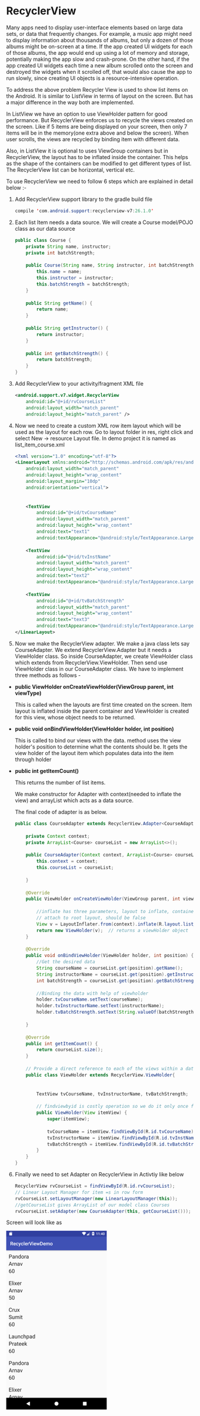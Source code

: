 # RecyclerView

Many apps need to display user-interface elements based on large data sets, or data that frequently changes. For example, a music app might need to display information about thousands of albums, but only a dozen of those albums might be on-screen at a time. If the app created UI widgets for each of those albums, the app would end up using a lot of memory and storage, potentially making the app slow and crash-prone. On the other hand, if the app created UI widgets each time a new album scrolled onto the screen and destroyed the widgets when it scrolled off, that would also cause the app to run slowly, since creating UI objects is a resource-intensive operation.

To address the above problem Recycler View is used to show list items on the Android. It is similar to ListView in terms of layout on the screen. But has a major difference in the way both are implemented.

In ListView we have an option to use ViewHolder pattern for good performance. But RecyclerView enforces us to recycle the views created on the screen. Like if 5 items are being displayed on your screen, then only 7 items will be in the memory(one extra above and below the screen). When user scrolls, the views are recycled by binding item with different data.

Also, in ListView it is optional to uses ViewGroup containers but in RecyclerView, the layout has to be inflated inside the container. This helps as the shape of the containers can be modified to get different types of list. The RecyclerView list can be horizontal, vertical etc.

To use RecyclerView we need to follow 6 steps which are explained in detail below :-


1. Add RecyclerView support library to the gradle build file
    ```java
    compile 'com.android.support:recyclerview-v7:26.1.0'
    ```

2. Each list Item needs a data source. We will create a Course model/POJO class as our data source
    ```java
    public class Course {
        private String name, instructor;
        private int batchStrength;

        public Course(String name, String instructor, int batchStrength) {
            this.name = name;
            this.instructor = instructor;
            this.batchStrength = batchStrength;
        }

        public String getName() {
            return name;
        }

        public String getInstructor() {
            return instructor;
        }

        public int getBatchStrength() {
            return batchStrength;
        }
    }
    ```

3. Add RecyclerView to your activity/fragment XML file
    ```xml
    <android.support.v7.widget.RecyclerView
        android:id="@+id/rvCourseList"
        android:layout_width="match_parent"
        android:layout_height="match_parent" />
    ```

4. Now we need to create a custom XML row item layout which will be used as the layout for each row. Go to layout folder in res, right click and select New -> resource Layout file. In demo project it is named as list_item_course.xml
    ```xml
    <?xml version="1.0" encoding="utf-8"?>
    <LinearLayout xmlns:android="http://schemas.android.com/apk/res/android"
        android:layout_width="match_parent"
        android:layout_height="wrap_content"
        android:layout_margin="10dp"
        android:orientation="vertical">


        <TextView
            android:id="@+id/tvCourseName"
            android:layout_width="match_parent"
            android:layout_height="wrap_content"
            android:text="text1"
            android:textAppearance="@android:style/TextAppearance.Large" />

        <TextView
            android:id="@+id/tvInstName"
            android:layout_width="match_parent"
            android:layout_height="wrap_content"
            android:text="text2"
            android:textAppearance="@android:style/TextAppearance.Large" />

        <TextView
            android:id="@+id/tvBatchStrength"
            android:layout_width="match_parent"
            android:layout_height="wrap_content"
            android:text="text3"
            android:textAppearance="@android:style/TextAppearance.Large" />
    </LinearLayout>
    ```

5. Now we make the RecyclerView adapter. We make a java class lets say CourseAdapter. We extend RecyclerView.Adapter but it needs a ViewHolder class. So inside CourseAdapter, we create ViewHolder class which extends from RecyclerView.ViewHolder. Then send use ViewHolder class in our CourseAdapter class.
We have to implement three methods as follows -
  * **public ViewHolder onCreateViewHolder(ViewGroup parent, int viewType)**

    This is called when the layouts are first time created on the screen. Item layout is inflated inside the parent container and ViewHolder is created for this view, whose object needs to be returned.

  * **public void onBindViewHolder(ViewHolder holder, int position)**

    This is called to bind our views with the data. method uses the view holder's position to determine what the contents should be. It gets the view holder of the layout item which populates data into the item through holder


  * **public int getItemCount()**

    This returns the number of list items.

    We make constructor for Adapter with context(needed to inflate the view) and arrayList which acts as a data source.

    The final code of adapter is as below.
    ```java
    public class CourseAdapter extends RecyclerView.Adapter<CourseAdapter.ViewHolder>{

        private Context context;
        private ArrayList<Course> courseList = new ArrayList<>();

        public CourseAdapter(Context context, ArrayList<Course> courseList) {
            this.context = context;
            this.courseList = courseList;

        }

        @Override
        public ViewHolder onCreateViewHolder(ViewGroup parent, int viewType) {

            //inflate has three parameters, layout to inflate, container in which it needs to be inflated
            // attach to root layout, should be false
            View v = LayoutInflater.from(context).inflate(R.layout.list_item_course, parent, false);
            return new ViewHolder(v);  // returns a viewHolder object
        }

        @Override
        public void onBindViewHolder(ViewHolder holder, int position) {
            //Get the desired data
            String courseName = courseList.get(position).getName();
            String instructorName = courseList.get(position).getInstructor();
            int batchStrength = courseList.get(position).getBatchStrength();

            //Binding the data with help of viewholder
            holder.tvCourseName.setText(courseName);
            holder.tvInstructorName.setText(instructorName);
            holder.tvBatchStrength.setText(String.valueOf(batchStrength));

        }

        @Override
        public int getItemCount() {
            return courseList.size();
        }

        // Provide a direct reference to each of the views within a data item
        public class ViewHolder extends RecyclerView.ViewHolder{


            TextView tvCourseName, tvInstructorName, tvBatchStrength;

            // findviewbyid is costly operation so we do it only once for each view which are recycled
            public ViewHolder(View itemView) {
                super(itemView);

                tvCourseName = itemView.findViewById(R.id.tvCourseName);
                tvInstructorName = itemView.findViewById(R.id.tvInstName);
                tvBatchStrength = itemView.findViewById(R.id.tvBatchStrength);
            }
        }
    }
    ```
6. Finally we need to set Adapter on RecyclerView in Activtiy like below
    ```java
    RecyclerView rvCourseList = findViewById(R.id.rvCourseList);
    // Linear Layout Manager for item =s in row form
    rvCourseList.setLayoutManager(new LinearLayoutManager(this));
    //getCourseList gives ArrayList of our model class Courses
    rvCourseList.setAdapter(new CourseAdapter(this, getCourseList()));
    ```

Screen will look like as

![](./img/recycle.png)
